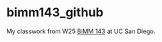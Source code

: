 # bimm143_github
My classwork from W25 [BIMM 143](https://bioboot.github.io/bimm143_W25/) at UC San Diego.
